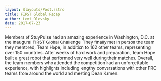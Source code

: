 ```yaml
---
layout: $layouts/Post.astro
title: FIRST Global Recap
author: Levi Olevsky
date: 2017-07-23
---
```

Members of StuyPulse had an amazing experience in Washington, D.C. at the inaugural FIRST Global Challenge!
They finally met in person the team they mentored, Team Hope, in addition to 162 other teams, representing over 150 countries.
After weeks of hard work and preparation, Team Hope built a great robot that performed very well
during their matches. Overall, the team members who attended the competition had an unforgettable experience,
with highlights including lengthy conversations with other FRC teams from around the world and meeting Dean Kamen.
